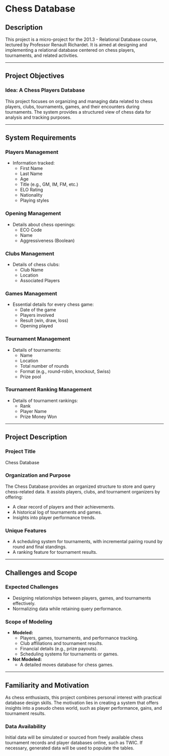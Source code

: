 # Chess Database

## Description

This project is a micro-project for the 201.3 - Relational Database course, lectured by Professor Renault Richardet. It is aimed at designing and implementing a relational database centered on chess players, tournaments, and related activities.

---

## Project Objectives

### Idea: A Chess Players Database

This project focuses on organizing and managing data related to chess players, clubs, tournaments, games, and their encounters during tournaments. The system provides a structured view of chess data for analysis and tracking purposes.

---

## System Requirements

### **Players Management**

- Information tracked:
  - First Name
  - Last Name
  - Age
  - Title (e.g., GM, IM, FM, etc.)
  - ELO Rating
  - Nationality
  - Playing styles

### **Opening Management**

- Details about chess openings:
  - ECO Code
  - Name
  - Aggressiveness (Boolean)

### **Clubs Management**

- Details of chess clubs:
  - Club Name
  - Location
  - Associated Players

### **Games Management**

- Essential details for every chess game:
  - Date of the game
  - Players involved
  - Result (win, draw, loss)
  - Opening played

### **Tournament Management**

- Details of tournaments:
  - Name
  - Location
  - Total number of rounds
  - Format (e.g., round-robin, knockout, Swiss)
  - Prize pool

### **Tournament Ranking Management**

- Details of tournament rankings:
  - Rank
  - Player Name
  - Prize Money Won

---

## Project Description

### Project Title

Chess Database

### Organization and Purpose

The Chess Database provides an organized structure to store and query chess-related data. It assists players, clubs, and tournament organizers by offering:

- A clear record of players and their achievements.
- A historical log of tournaments and games.
- Insights into player performance trends.

### Unique Features

- A scheduling system for tournaments, with incremental pairing round by round and final standings.
- A ranking feature for tournament results.

---

## Challenges and Scope

### Expected Challenges

- Designing relationships between players, games, and tournaments effectively.
- Normalizing data while retaining query performance.

### Scope of Modeling

- **Modeled:**
  - Players, games, tournaments, and performance tracking.
  - Club affiliations and tournament results.
  - Financial details (e.g., prize payouts).
  - Scheduling systems for tournaments or games.
- **Not Modeled:**
  - A detailed moves database for chess games.

---

## Familiarity and Motivation

As chess enthusiasts, this project combines personal interest with practical database design skills. The motivation lies in creating a system that offers insights into a pseudo chess world, such as player performance, gains, and tournament results.

### Data Availability

Initial data will be simulated or sourced from freely available chess tournament records and player databases online, such as TWIC. If necessary, generated data will be used to populate the tables.
